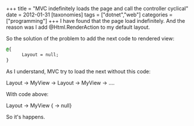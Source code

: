+++
title = "MVC indefinitely loads the page and call the controller cyclical"
date = 2012-01-31
[taxonomies]
tags = ["dotnet","web"]
categories = ["programming"]
+++
I have found that the page load indefinitely. And the reason was I add @Html.RenderAction to my default layout.
<!-- more -->
So the solution of the problem to add the next code to rendered view:

```css
@{
      Layout = null;
}
```
 
As I understand, MVC try to load the next without this code:

Layout -> MyView -> Layout -> MyView -> ....

With code above:

Layout -> MyView { -> null}

So it's happens.